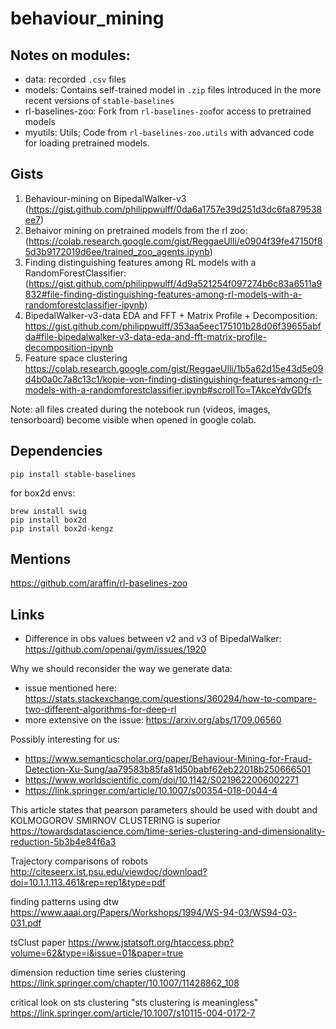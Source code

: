 # behaviour_mining

## Notes on modules:
- data: recorded `.csv` files
- models: Contains self-trained model in `.zip` files introduced in the more recent versions of `stable-baselines`
- rl-baselines-zoo: Fork from `rl-baselines-zoo`for access to pretrained models
- myutils: Utils; Code from `rl-baselines-zoo.utils` with advanced code for loading pretrained models.

## Gists

1. Behaviour-mining on BipedalWalker-v3 (https://gist.github.com/philippwulff/0da6a1757e39d251d3dc6fa879538ee7)
2. Behaivor mining on pretrained models from the rl zoo:(https://colab.research.google.com/gist/ReggaeUlli/e0904f39fe47150f85d3b9172019d6ee/trained_zoo_agents.ipynb)
3. Finding distinguishing features among RL models with a RandomForestClassifier: (https://gist.github.com/philippwulff/4d9a521254f097274b6c83a6511a9832#file-finding-distinguishing-features-among-rl-models-with-a-randomforestclassifier-ipynb)
4. BipedalWalker-v3-data EDA and FFT + Matrix Profile + Decomposition: https://gist.github.com/philippwulff/353aa5eec175101b28d06f39655abfda#file-bipedalwalker-v3-data-eda-and-fft-matrix-profile-decomposition-ipynb
5. Feature space clustering
https://colab.research.google.com/gist/ReggaeUlli/1b5a62d15e43d5e09d4b0a0c7a8c13c1/kopie-von-finding-distinguishing-features-among-rl-models-with-a-randomforestclassifier.ipynb#scrollTo=TAkceYdvGDfs

Note: all files created during the notebook run (videos, images, tensorboard) become visible when opened in google colab.

## Dependencies

```
pip install stable-baselines
```

for box2d envs:
```
brew install swig
pip install box2d
pip install box2d-kengz
```

## Mentions

https://github.com/araffin/rl-baselines-zoo

## Links

- Difference in obs values between v2 and v3 of BipedalWalker: https://github.com/openai/gym/issues/1920

Why we should reconsider the way we generate data:
- issue mentioned here: https://stats.stackexchange.com/questions/360294/how-to-compare-two-different-algorithms-for-deep-rl
- more extensive on the issue: https://arxiv.org/abs/1709.06560

Possibly interesting for us:
- https://www.semanticscholar.org/paper/Behaviour-Mining-for-Fraud-Detection-Xu-Sung/aa79583b85fa81d50babf62eb22018b250666501
- https://www.worldscientific.com/doi/10.1142/S0219622006002271
- https://link.springer.com/article/10.1007/s00354-018-0044-4

This article states that pearson parameters should be used with doubt and KOLMOGOROV SMIRNOV CLUSTERING is superior
https://towardsdatascience.com/time-series-clustering-and-dimensionality-reduction-5b3b4e84f6a3

Trajectory comparisons of robots
http://citeseerx.ist.psu.edu/viewdoc/download?doi=10.1.1.113.461&rep=rep1&type=pdf

finding patterns using dtw
https://www.aaai.org/Papers/Workshops/1994/WS-94-03/WS94-03-031.pdf

tsClust paper
https://www.jstatsoft.org/htaccess.php?volume=62&type=i&issue=01&paper=true

dimension reduction time series clustering
https://link.springer.com/chapter/10.1007/11428862_108

critical look on sts clustering "sts clustering is meaningless"
https://link.springer.com/article/10.1007/s10115-004-0172-7
